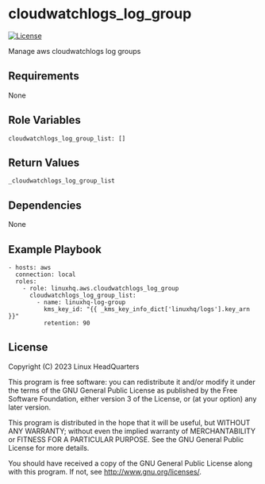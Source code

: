 # cloudwatchlogs\_log\_group

[![License](https://img.shields.io/badge/license-GPLv3-lightgreen)](https://www.gnu.org/licenses/gpl-3.0.en.html#license-text)

Manage aws cloudwatchlogs log groups

## Requirements

None

## Role Variables

    cloudwatchlogs_log_group_list: []

## Return Values

    _cloudwatchlogs_log_group_list

## Dependencies

None

## Example Playbook

    - hosts: aws
      connection: local
      roles:
        - role: linuxhq.aws.cloudwatchlogs_log_group
          cloudwatchlogs_log_group_list:
            - name: linuxhq-log-group
              kms_key_id: "{{ _kms_key_info_dict['linuxhq/logs'].key_arn }}"
              retention: 90

## License

Copyright (C) 2023 Linux HeadQuarters

This program is free software: you can redistribute it and/or modify
it under the terms of the GNU General Public License as published by
the Free Software Foundation, either version 3 of the License, or
(at your option) any later version.

This program is distributed in the hope that it will be useful,
but WITHOUT ANY WARRANTY; without even the implied warranty of
MERCHANTABILITY or FITNESS FOR A PARTICULAR PURPOSE. See the
GNU General Public License for more details.

You should have received a copy of the GNU General Public License
along with this program. If not, see <http://www.gnu.org/licenses/>.
